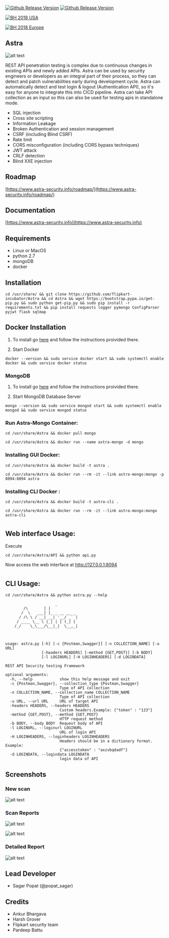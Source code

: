 [![Github Release Version](https://img.shields.io/badge/release-V1.0-blue.svg)](https://github.com/flipkart-incubator/Astra)
[![Github Release Version](https://img.shields.io/badge/python-2.7-blue.svg)](https://github.com/flipkart-incubator/Astra)

[![BH 2018 USA](https://img.shields.io/badge/Black%20Hat%20Arsenal-USA%202018-blue.svg)](https://www.blackhat.com/us-18/arsenal/schedule/index.html#astra-automated-security-testing-for-rest-apis-11976)

[![BH 2018 Europe](https://img.shields.io/badge/Black%20Hat%20Arsenal-Europe%202018-blue.svg)](https://www.blackhat.com/eu-18/arsenal/schedule/index.html#astra-automated-security-testing-for-rest-apis-13353)

## Astra
![alt text](https://raw.githubusercontent.com/flipkart-incubator/Astra/dev/Dashboard/static/astra.png)

REST API penetration testing is complex due to continuous changes in existing APIs and newly added APIs. Astra can be used by security engineers or developers as an integral part of their process, so they can detect and patch vulnerabilities early during development cycle. Astra can automatically detect and test login & logout (Authentication API), so it's easy for anyone to integrate this into CICD pipeline. Astra can take API collection as an input so this can also be used for testing apis in standalone mode.

- SQL injection
- Cross site scripting
- Information Leakage
- Broken Authentication and session management
- CSRF (including Blind CSRF)
- Rate limit
- CORS misconfiguration (including CORS bypass techniques)
- JWT attack
- CRLF detection
- Blind XXE injection 

## Roadmap
[https://www.astra-security.info/roadmap/](https://www.astra-security.info/roadmap/)

## Documentation
[https://www.astra-security.info](https://www.astra-security.info)

## Requirements
- Linux or MacOS
- python 2.7
- mongoDB
- docker

## Installation

```
cd /usr/share/ && git clone https://github.com/flipkart-incubator/Astra && cd Astra && wget https://bootstrap.pypa.io/get-pip.py && sudo python get-pip.py && sudo pip install -r requirements.txt && pip install requests logger pymongo ConfigParser pyjwt flask sqlmap
```

## Docker Installation

1. To install go [here](https://docs.docker.com/engine/install/) and follow the instructions proivided there.

2. Start Docker
```
docker --version && sudo service docker start && sudo systemctl enable docker && sudo service docker status
```

### MongoDB 

1. To install go [here](https://docs.mongodb.com/manual/administration/install-on-linux/) and follow the instructions proivided there.

2. Start MongoDB Database Server
```
mongo --version && sudo service mongod start && sudo systemctl enable mongod && sudo service mongod status
```

### Run Astra-Mongo Container:

```
cd /usr/share/Astra && docker pull mongo
```

```
cd /usr/share/Astra && docker run --name astra-mongo -d mongo
```

### Installing GUI Docker: 

```
cd /usr/share/Astra && docker build -t astra .
```

```
cd /usr/share/Astra && docker run --rm -it --link astra-mongo:mongo -p 8094:8094 astra
```

### Installing CLI Docker :

```
cd /usr/share/Astra && docker build -t astra-cli .
```

```
cd /usr/share/Astra && docker run --rm -it --link astra-mongo:mongo astra-cli
```

#
## Web interface Usage:
Execute
```
cd /usr/share/Astra/API && python api.py
```
Now access the web interface at http://127.0.0.1:8094

#
#
## CLI Usage:

```
cd /usr/share/Astra && python astra.py --help

                      _
        /\       | |
       /  \   ___| |_ _ __ __ _
      / /\ \ / __| __| '__/ _` |
     / ____ \__ \ |_| | | (_| |
    /_/    \_\___/\__|_|  \__,_|



usage: astra.py [-h] [-c {Postman,Swagger}] [-n COLLECTION_NAME] [-u URL]
                [-headers HEADERS] [-method {GET,POST}] [-b BODY]
                [-l LOGINURL] [-H LOGINHEADERS] [-d LOGINDATA]

REST API Security testing Framework

optional arguments:
  -h, --help            show this help message and exit
  -c {Postman,Swagger}, --collection_type {Postman,Swagger}
                        Type of API collection
  -n COLLECTION_NAME, --collection_name COLLECTION_NAME
                        Type of API collection
  -u URL, --url URL     URL of target API
  -headers HEADERS, --headers HEADERS
                        Custom headers.Example: {"token" : "123"}
  -method {GET,POST}, --method {GET,POST}
                        HTTP request method
  -b BODY, --body BODY  Request body of API
  -l LOGINURL, --loginurl LOGINURL
                        URL of login API
  -H LOGINHEADERS, --loginheaders LOGINHEADERS
                        Headers should be in a dictionary format. Example:
                        {"accesstoken" : "axzvbqdadf"}
  -d LOGINDATA, --logindata LOGINDATA
                        login data of API

```

## Screenshots 
### New scan
![alt text](https://raw.githubusercontent.com/flipkart-incubator/Astra/dev/Dashboard/static/new%20scan.png)

### Scan Reports
![alt text](https://raw.githubusercontent.com/flipkart-incubator/Astra/dev/Dashboard/static/Reports.png)

![alt text](https://raw.githubusercontent.com/flipkart-incubator/Astra/dev/Dashboard/static/scan-report.png)
### Detailed Report
![alt text](https://raw.githubusercontent.com/flipkart-incubator/Astra/dev/Dashboard/static/Detailed-report.png)


## Lead Developer
- Sagar Popat (@popat_sagar) 

## Credits
- Ankur Bhargava
- Harsh Grover
- Flipkart security team
- Pardeep Battu

